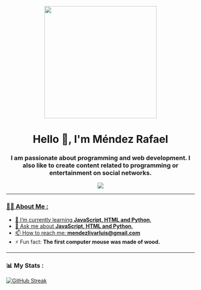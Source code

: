<div id="header" align="center">
	<img src="https://drive.google.com/file/d/148BX2l9dS7FBoRXXGzZlYWV3aNW9DbxW/view?usp=sharing" width="300" />
	<h1 align="center">Hello 👋, I'm Méndez Rafael</h1>
	<h3 align="center">I am passionate about programming and web development. I also like to create content related to programming or entertainment on social networks.</h3>  
</div>
<div id="badges" align="center">
	<a href="https://youtu.be/5BmsiKo3JjI" />
	<img src="https://img.shields.io/youtube/views/5BmsiKo3JjI?color=black&label=video&logo=Youtube&logoColor=red&style=for-the-badge" />
</div>

---
### 👨‍💻 About Me :
- 🌱 I’m currently learning **JavaScript, HTML and Python**.
- 💬 Ask me about **JavaScript, HTML and Python**.
- 📫 How to reach me: **mendezlivarluis@gmail.com**
- ⚡ Fun fact: **The first computer mouse was made of wood.**
<!--
**CapCut/CapCut** is a ✨ _special_ ✨ repository because its `README.md` (this file) appears on your GitHub profile.


Here are some ideas to get you started:


- 🔭 I’m currently working on ...
- 🌱 I’m currently learning ...
- 👯 I’m looking to collaborate on ...
- 🤔 I’m looking for help with ...
- 💬 Ask me about ...
- 📫 How to reach me: ...
- 😄 Pronouns: ...
- ⚡ Fun fact: ...
-->
---

### 📊 My Stats :

[![GitHub Streak](http://github-readme-streak-stats.herokuapp.com?user=CapCut&theme=dark&hide_border=true&border_radius=4&date_format=j%20M%5B%20Y%5D)](https://git.io/streak-stats)
